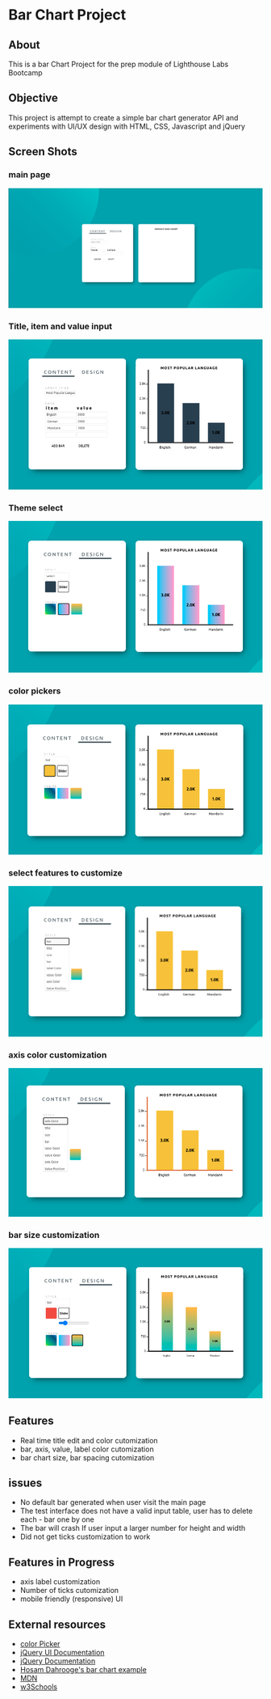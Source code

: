 # Bar Chart Project

## About

This is a bar Chart Project for the prep module of Lighthouse Labs Bootcamp

## Objective

This project is attempt to create a simple bar chart generator API and experiments with UI/UX design with HTML, CSS, Javascript and jQuery

## Screen Shots

### main page

![main interface](./screenshots/1.png)

### Title, item and value input

![main interface](./screenshots/2.png)

### Theme select

![main interface](./screenshots/3.png)

### color pickers

![main interface](./screenshots/4.png)

### select features to customize

![main interface](./screenshots/5.png)

### axis color customization

![main interface](./screenshots/6.png)

### bar size customization

![main interface](./screenshots/7.png)

## Features

- Real time title edit and color cutomization
- bar, axis, value, label color cutomization
- bar chart size, bar spacing cutomization

## issues

- No default bar generated when user visit the main page
- The test interface does not have a valid input table, user has to delete each - bar one by one
- The bar will crash If user input a larger number for height and width
- Did not get ticks customization to work

## Features in Progress

- axis label customization
- Number of ticks cutomization
- mobile friendly (responsive) UI

## External resources

- [color Picker](https://github.com/philzet/ColorPick.js)
- [jQuery UI Documentation](https://api.jqueryui.com/)
- [jQuery Documentation](https://api.jquery.com/)
- [Hosam Dahrooge's bar chart example](https://github.com/Just-Hosam/barChartStretch)
- [MDN](https://developer.mozilla.org/en-US/docs/Web/JavaScript)
- [w3Schools](https://www.w3schools.com/)
